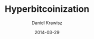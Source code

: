---
layout: writing
title: Hyperbitcoinization
date: 2014-03-29
categories: ['Nakamoto Institute']
author: ['Daniel Krawisz']
excerpt: This article is about the possibility of Bitcoin-induced currency demonetization, or hyperbitcoinization, which is what would happen to any hapless currency that stands in Bitcoin's path of total world domination. If this happens, the currency will rapidly lose value as Bitcoin supplants it.
external_url: https://nakamotoinstitute.org/mempool/hyperbitcoinization/
---